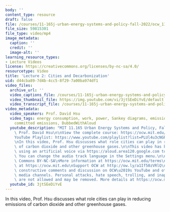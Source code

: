 ```yaml
---
body: ''
content_type: resource
draft: false
file: /courses/11-165j-urban-energy-systems-and-policy-fall-2022/ocw_11165_lecture02_2022sep10_360p_16_9.mp4
file_size: 59815301
file_type: video/mp4
image_metadata:
  caption: ''
  credit: ''
  image-alt: ''
learning_resource_types:
- Lecture Videos
license: https://creativecommons.org/licenses/by-nc-sa/4.0/
resourcetype: Video
title: 'Lecture 2: Cities and Decarbonization'
uid: d44cba89-7d4b-4cc5-8f29-7a00ba974df1
video_files:
  archive_url: ''
  video_captions_file: /courses/11-165j-urban-energy-systems-and-policy-fall-2022/1j-DWg-M3NcSO9rqQ_YuurG2l-OZE0cuy_transcript.webvtt
  video_thumbnail_file: https://img.youtube.com/vi/3jtSEeDiYvE/default.jpg
  video_transcript_file: /courses/11-165j-urban-energy-systems-and-policy-fall-2022/1j-DWg-M3NcSO9rqQ_YuurG2l-OZE0cuy_transcript.pdf
video_metadata:
  video_speakers: Prof. David Hsu
  video_tags: energy consumption, work, power, Sankey diagrams, emissions intensity,
    committed emissions, DubbedWithAloud
  youtube_description: "MIT 11.165 Urban Energy Systems and Policy, Fall 2022\nInstructor:\
    \ Prof. David Hsu\n\nView the complete course: https://ocw.mit.edu/courses/11-165j-urban-energy-systems-and-policy-fall-2022/\n\
    YouTube Playlist: https://www.youtube.com/playlist?list=PLUl4u3cNGP63SEOB1q95TFs0hwyf1d7BG\n\
    \nIn this video, Prof. Hsu discusses what role cities can play in reducing emissions\
    \ of carbon dioxide and other greenhouse gases.\n\nThis video has been dubbed\
    \ using an artificial voice via https://aloud.area120.google.com to increase accessibility.\
    \ You can change the audio track language in the Settings menu.\n\nLicense: Creative\
    \ Commons BY-NC-SA\nMore information at https://ocw.mit.edu/terms\nMore courses\
    \ at https://ocw.mit.edu\nSupport OCW at http://ow.ly/a1If50zVRlQ\n\nWe encourage\
    \ constructive comments and discussion on OCW\u2019s YouTube and other social\
    \ media channels. Personal attacks, hate speech, trolling, and inappropriate comments\
    \ are not allowed and may be removed. More details at https://ocw.mit.edu/comments.\n"
  youtube_id: 3jtSEeDiYvE
---
```

In this video, Prof. Hsu discusses what role cities can play in reducing emissions of carbon dioxide and other greenhouse gases.